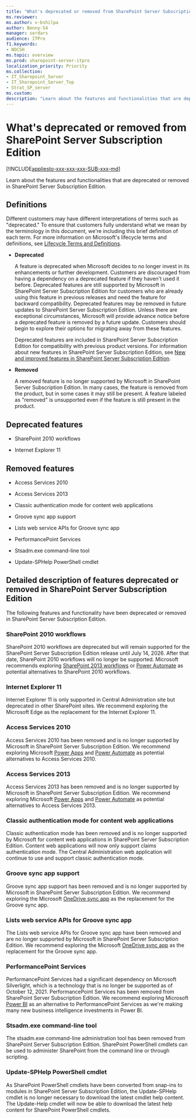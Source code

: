 ```yaml
---
title: "What's deprecated or removed from SharePoint Server Subscription Edition?"
ms.reviewer: 
ms.author: v-bshilpa
author: Benny-54
manager: serdars
audience: ITPro
f1.keywords:
- NOCSH
ms.topic: overview
ms.prod: sharepoint-server-itpro
localization_priority: Priority
ms.collection:
- IT_Sharepoint_Server
- IT_Sharepoint_Server_Top
- Strat_SP_server
ms.custom: 
description: "Learn about the features and functionalities that are deprecated or removed in SharePoint Server Subscription Edition."
---
```


# What's deprecated or removed from SharePoint Server Subscription Edition

[!INCLUDE[appliesto-xxx-xxx-xxx-SUB-xxx-md](../includes/appliesto-xxx-xxx-xxx-SUB-xxx-md.md)]

Learn about the features and functionalities that are deprecated or removed in SharePoint Server Subscription Edition.

## Definitions

Different customers may have different interpretations of terms such as "deprecated." To ensure that customers fully understand what we mean by the terminology in this document, we're including this brief definition of each term. For more information on Microsoft's lifecycle terms and definitions, see [Lifecycle Terms and Definitions](/lifecycle/definitions).

- **Deprecated**
 
  A feature is deprecated when Microsoft decides to no longer invest in its enhancements or further development. Customers are discouraged from having a dependency on a deprecated feature if they haven't used it before. Deprecated features are still supported by Microsoft in SharePoint Server Subscription Edition for customers who are already using this feature in previous releases and need the feature for backward compatibility. Deprecated features may be removed in future updates to SharePoint Server Subscription Edition. Unless there are exceptional circumstances, Microsoft will provide advance notice before a deprecated feature is removed by a future update. Customers should begin to explore their options for migrating away from these features.

  Deprecated features are included in SharePoint Server Subscription Edition for compatibility with previous product versions. For information about new features in SharePoint Server Subscription Edition, see [New and improved features in SharePoint Server Subscription Edition](new-and-improved-features-in-sharepoint-server-subscription-edition.md).

- **Removed**

  A removed feature is no longer supported by Microsoft in SharePoint Server Subscription Edition. In many cases, the feature is removed from the product, but in some cases it may still be present. A feature labeled as "removed" is unsupported even if the feature is still present in the product.
 
## Deprecated features

 - SharePoint 2010 workflows 
 
 - Internet Explorer 11

## Removed features

 - Access Services 2010 
 
 - Access Services 2013 
 
 - Classic authentication mode for content web applications
 
 - Groove sync app support 
 
 - Lists web service APIs for Groove sync app 

 - PerformancePoint Services 
 
 - Stsadm.exe command-line tool 
 
 - Update-SPHelp PowerShell cmdlet
 
## Detailed description of features deprecated or removed in SharePoint Server Subscription Edition

The following features and functionality have been deprecated or removed in SharePoint Server Subscription Edition.

### SharePoint 2010 workflows

SharePoint 2010 workflows are deprecated but will remain supported for the SharePoint Server Subscription Edition release until July 14, 2026. After that date, SharePoint 2010 workflows will no longer be supported. Microsoft recommends exploring [SharePoint 2013 workflows](/sharepoint/dev/general-development/creating-a-workflow-by-using-sharepoint-designer-and-the-sharepoint-wo#:~:text=%20Creating%20a%20workflow%20by%20using%20SharePoint%20Designer,for%20many...%204%20See%20also.%20%20More%20) or [Power Automate](https://flow.microsoft.com/) as potential alternatives to SharePoint 2010 workflows.

### Internet Explorer 11

Internet Explorer 11 is only supported in Central Administration site but deprecated in other SharePoint sites. We recommend exploring the Microsoft Edge as the replacement for the Internet Explorer 11.

### Access Services 2010

Access Services 2010 has been removed and is no longer supported by Microsoft in SharePoint Server Subscription Edition. We recommend exploring Microsoft [Power Apps](https://powerapps.microsoft.com/) and [Power Automate](https://flow.microsoft.com/) as potential alternatives to Access Services 2010.

### Access Services 2013

Access Services 2013 has been removed and is no longer supported by Microsoft in SharePoint Server Subscription Edition. We recommend exploring Microsoft [Power Apps](https://powerapps.microsoft.com/) and [Power Automate](https://flow.microsoft.com/) as potential alternatives to Access Services 2013.  

### Classic authentication mode for content web applications

Classic authentication mode has been removed and is no longer supported by Microsoft for content web applications in SharePoint Server Subscription Edition. Content web applications will now only support claims authentication mode. The Central Administration web application will continue to use and support classic authentication mode.  

### Groove sync app support

Groove sync app support has been removed and is no longer supported by Microsoft in SharePoint Server Subscription Edition. We recommend exploring the Microsoft [OneDrive sync app](https://support.microsoft.com/office/sync-files-with-onedrive-in-windows-615391c4-2bd3-4aae-a42a-858262e42a49#bkmk_install) as the replacement for the Groove sync app.

### Lists web service APIs for Groove sync app 

The Lists web service APIs for Groove sync app have been removed and are no longer supported by Microsoft in SharePoint Server Subscription Edition. We recommend exploring the Microsoft [OneDrive sync app](https://support.microsoft.com/office/sync-files-with-onedrive-in-windows-615391c4-2bd3-4aae-a42a-858262e42a49#bkmk_install) as the replacement for the Groove sync app.

### PerformancePoint Services

PerformancePoint Services had a significant dependency on Microsoft Silverlight, which is a technology that is no longer be supported as of October 12, 2021. PerformancePoint Services has been removed from SharePoint Server Subscription Edition. We recommend exploring Microsoft [Power BI](https://powerbi.microsoft.com/) as an alternative to PerformancePoint Services as we're making many new business intelligence investments in Power BI.

### Stsadm.exe command-line tool 

The stsadm.exe command-line administration tool has been removed from SharePoint Server Subscription Edition. SharePoint PowerShell cmdlets can be used to administer SharePoint from the command line or through scripting.

### Update-SPHelp PowerShell cmdlet

As SharePoint PowerShell cmdlets have been converted from snap-ins to modules in SharePoint Server Subscription Edition, the Update-SPHelp cmdlet is no longer necessary to download the latest cmdlet help content. The Update-Help cmdlet will now be able to download the latest help content for SharePoint PowerShell cmdlets.


